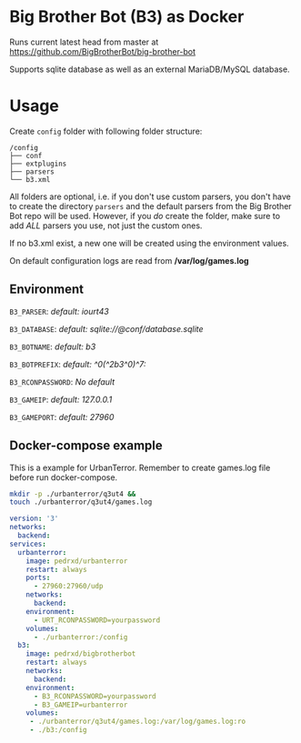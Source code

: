 # Big Brother Bot (B3) as Docker
Runs current latest head from master at https://github.com/BigBrotherBot/big-brother-bot

Supports sqlite database as well as an external MariaDB/MySQL database.

# Usage
Create `config` folder with following folder structure:
```
/config
├── conf
├── extplugins
├── parsers
└── b3.xml
```
All folders are optional, i.e. if you don't use custom parsers, you don't have to create the directory `parsers` and the default parsers from the Big Brother Bot repo will be used. However, if you *do* create the folder, make sure to add *ALL* parsers you use, not just the custom ones.

If no b3.xml exist, a new one will be created using the environment values.

On default configuration logs are read from **/var/log/games.log**

## Environment
`B3_PARSER`: *default: iourt43*

`B3_DATABASE`: *default: sqlite://@conf/database.sqlite*

`B3_BOTNAME`: *default: b3*

`B3_BOTPREFIX`: *default: ^0(^2b3^0)^7:*

`B3_RCONPASSWORD`: *No default*

`B3_GAMEIP`: *default: 127.0.0.1*

`B3_GAMEPORT`: *default: 27960*

## Docker-compose example
This is a example for UrbanTerror. Remember to create games.log file before run docker-compose.

```bash
mkdir -p ./urbanterror/q3ut4 &&
touch ./urbanterror/q3ut4/games.log
 ```

```yaml
version: '3'
networks:
  backend:
services:
  urbanterror:
    image: pedrxd/urbanterror
    restart: always
    ports:
      - 27960:27960/udp
    networks:
      backend:
    environment:
      - URT_RCONPASSWORD=yourpassword
    volumes:
      - ./urbanterror:/config
  b3:
    image: pedrxd/bigbrotherbot
    restart: always
    networks:
      backend:
    environment:
      - B3_RCONPASSWORD=yourpassword
      - B3_GAMEIP=urbanterror
    volumes:
     - ./urbanterror/q3ut4/games.log:/var/log/games.log:ro
     - ./b3:/config
```
